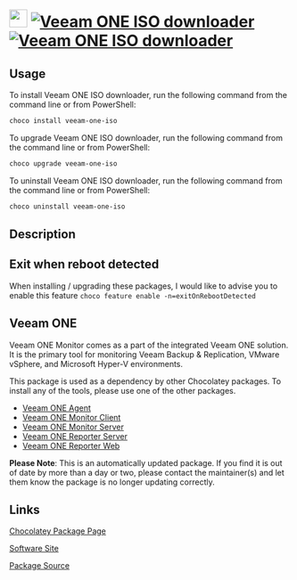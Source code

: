 ﻿# <img src="https://cdn.jsdelivr.net/gh/mkevenaar/chocolatey-packages@4b35af30cee6ea1783efeceb996c1e4c4bdb34d6/icons/veeam-one-iso.png" width="32" height="32"/> [![Veeam ONE ISO downloader](https://img.shields.io/chocolatey/v/veeam-one-iso.svg?label=Veeam+ONE+ISO+downloader)](https://chocolatey.org/packages/veeam-one-iso) [![Veeam ONE ISO downloader](https://img.shields.io/chocolatey/dt/veeam-one-iso.svg)](https://chocolatey.org/packages/veeam-one-iso)

## Usage

To install Veeam ONE ISO downloader, run the following command from the command line or from PowerShell:

```powershell
choco install veeam-one-iso
```

To upgrade Veeam ONE ISO downloader, run the following command from the command line or from PowerShell:

```powershell
choco upgrade veeam-one-iso
```

To uninstall Veeam ONE ISO downloader, run the following command from the command line or from PowerShell:

```powershell
choco uninstall veeam-one-iso
```

## Description

## Exit when reboot detected

When installing / upgrading these packages, I would like to advise you to enable this feature `choco feature enable -n=exitOnRebootDetected`

## Veeam ONE

Veeam ONE Monitor comes as a part of the integrated Veeam ONE solution. It is the primary tool for monitoring Veeam Backup & Replication, VMware vSphere, and Microsoft Hyper-V environments.

This package is used as a dependency by other Chocolatey packages. To install any of the tools, please use one of the other packages.

- [Veeam ONE Agent](https://chocolatey.org/packages/veeam-one-agent)
- [Veeam ONE Monitor Client](https://chocolatey.org/packages/veeam-one-monitor-client)
- [Veeam ONE Monitor Server](https://chocolatey.org/packages/veeam-one-monitor-server)
- [Veeam ONE Reporter Server](https://chocolatey.org/packages/veeam-one-reporter-server)
- [Veeam ONE Reporter Web](https://chocolatey.org/packages/veeam-reporter-web)

**Please Note**: This is an automatically updated package. If you find it is
out of date by more than a day or two, please contact the maintainer(s) and
let them know the package is no longer updating correctly.


## Links

[Chocolatey Package Page](https://chocolatey.org/packages/veeam-one-iso)

[Software Site](http://www.veeam.com/)

[Package Source](https://github.com/mkevenaar/chocolatey-packages/tree/master/automatic/veeam-one-iso)

